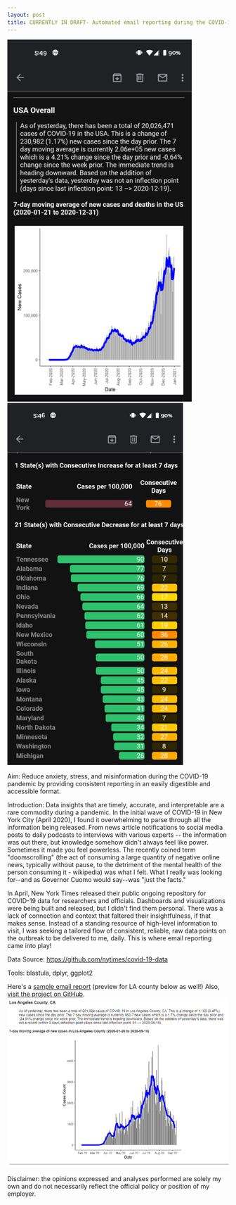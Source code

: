 ```yaml
---
layout: post
title: CURRENTLY IN DRAFT- Automated email reporting during the COVID-19 Pandemic (August 2020 - Present)  
---  
```

![image](/images/portfolio4.png) ![image2](/images/portfolio3.png)   

Aim: Reduce anxiety, stress, and misinformation during the COVID-19 pandemic by providing consistent reporting in an easily digestible and accessible format.        

Introduction:
Data insights that are timely, accurate, and interpretable are a rare commodity during a pandemic. In the initial wave of COVID-19 in New York City (April 2020), I found it overwhelming to parse through all the information being released. From news article notifications to social media posts to daily podcasts to interviews with various experts -- the information was out there, but knowledge somehow didn't always feel like power. Sometimes it made you feel powerless. The recently coined term "doomscrolling" (the act of consuming a large quantity of negative online news, typically without pause, to the detriment of the mental health of the person consuming it - wikipedia) was what I felt. What I really was looking for--and as Governor Cuomo would say--was "just the facts." 

In April, New York Times released their public ongoing repository for COVID-19 data for researchers and officials. Dashboards and visualizations were being built and released, but I didn't find them personal. There was a lack of connection and context that faltered their insightfulness, if that makes sense. Instead of a standing resource of high-level information to visit, I was seeking a tailored flow of consistent, reliable, raw data points on the outbreak to be delivered to me, daily. This is where email reporting came into play!


Data Source: https://github.com/nytimes/covid-19-data

Tools: blastula, dplyr, ggplot2

Here's a [sample email report](https://jensennhu.github.io/covid19_email_report) (preview for LA county below as well!)
Also, [visit the project on GitHub](https://github.com/jensennhu/covid19_email_report).  
![covid_email](/images/covid_email.PNG)  

Disclaimer: the opinions expressed and analyses performed are solely my own and do not necessarily reflect the official policy or position of my employer.
